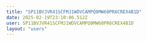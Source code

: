 ```yaml
---
title: "SP11BVJVR41SCFMJ1WDVCAMPQ0MW60PR6CREX4B1D"
date: 2025-02-19T23:10:06.512Z
user: SP11BVJVR41SCFMJ1WDVCAMPQ0MW60PR6CREX4B1D
layout: "users"
---
```

    